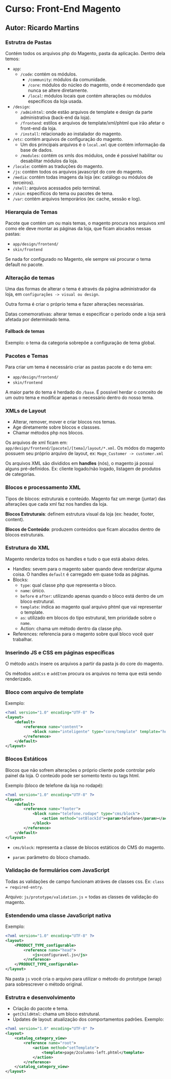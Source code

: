 # Curso: Front-End Magento

## Autor: Ricardo Martins

### Estrutra de Pastas

Contém todos os arquivos php do Magento, pasta da aplicação. Dentro dela temos:

- `app`: 
    - `/code`: contém os módulos.
        - `/community`: módulos da comunidade.
        - `/core`: módulos do núcleo do magento,  onde é recomendado que nunca se altere diretamente.
        -  `/local`: módulos locais que contém alterações ou módulos especificos da loja usada.
- `/design`:
    - `/adminhtml`: onde estão arquivos de template e design da parte administrativa (back-end da loja).
    - `/frontend`: estilos e arquivos de template/xml/phtml que irão afetar o front-end da loja.
    - `/install`: relacionado ao instalador do magento.
- `/etc`: contém arquivos de configuração do magento.
    - Um dos principais arquivos é o `local.xml`  que contém informação da base de dados.
    - `/modules`: contém os xmls dos módulos, onde é possível habilitar ou desabilitar módulos da loja.
- `/locale`: contém as traduções do magento.
- `/js`: contém todos os arquivos javascript do core do magento.
- `/media`: contém todas imagens da loja (ex: catálogo ou módulos de terceiros).
- `/shell`: arquivos acessados pelo terminal.
- `/skin`: especifícos do tema ou pacotes de tema.
- `/var`: contém arquivos temporários (ex: cache, sessão e log).

### Hierarquia de Temas

Pacote que contém um ou mais temas, o magento procura nos arquivos xml como ele deve montar as páginas da loja, que ficam alocados nessas pastas:
- `app/design/frontend/`
- `skin/frontend`

Se nada for configurado no Magento, ele sempre vai procurar o tema default no pacote.

### Alteração de temas

Uma das formas de alterar o tema é através da página administrador da loja, em `configurações -> visual ou design`.

Outra forma é criar o próprio tema e fazer alterações necessárias.

Datas comemorativas: alterar temas e especificar o período onde a loja será afetada por determinado tema.

#### Fallback de temas

Exemplo: o tema da categoria sobrepõe a configuração de tema global.

### Pacotes e Temas

Para criar um tema é necessário criar as pastas pacote e do tema em:
- `app/design/frontend/`
- `skin/frontend`

A maior parte do tema é herdado do `/base`. É possível herdar o conceito de um outro tema e modificar apenas o necessário dentro do nosso tema.

### XMLs de Layout

- Alterar, remover, mover e criar blocos nos temas.
- Age diretamente sobre blocos e classses.
- Chamar métodos php nos blocos.

Os arquivos de xml ficam em: `app/design/frontend/[pacote]/[tema]/layout/*.xml`. Os módos do magento possuem seu próprio arquivo de layout, ex: `Mage_Customer -> customer.xml`

Os arquivos XML são divididos em **handles** (nós), o magento já possui alguns pré-definidos. Ex: cliente logado/não logado, listagem de produtos de categorias. 

### Blocos e processamento XML

Tipos de blocos: estruturais e conteúdo. Magento faz um merge (juntar) das alterações que cada xml faz nos handles da loja.


**Blocos Estruturais**: definem estrutura visual da loja (ex: header, footer, content).

**Blocos de Conteúdo**: produzem conteúdos que ficam alocados dentro de blocos estruturais.

### Estrutura do XML

Magento renderiza todos os handles e tudo o que está abaixo deles.
- Handles: sevem para o magento saber quando deve renderizar alguma coisa. O handles `default` é carregado em quase toda as páginas.
- Blocks: 
	- `type`: qual classe php que representa o bloco.
	- `name`: único.
	- `before` e `after`: utilizando apenas quando o bloco está dentro de um bloco estrutural.
	- `template`: indica ao magento qual arquivo phtml que vai representar o template.
	- `as`: utilizado em blocos do tipo estrutural, tem prioridade sobre o `name`.
	- Action: chama um método dentro da classe php.
- References: referencia para o magento sobre qual bloco você quer trabalhar.

### Inserindo JS e CSS em páginas específicas

O método `addJs` insere os arquivos a partir da pasta js do core do magento.

Os métodos `addCss` e `addItem` procura os arquivos no tema que está sendo renderizado.

### Bloco com arquivo de template

Exemplo:

```xml
<?xml version="1.0" encoding="UTF-8" ?>
<layout>
    <default>
        <reference name="content">
            <block name="inteligente" type="core/template" template="home/teste.phtml"></block>    
        </reference>
    </default>
</layout>
```

### Blocos Estáticos

Blocos que não sofrem alterações o próprio cliente pode controlar pelo painel da loja. O conteúdo pode ser somento texto ou tags html.

Exemplo (bloco de telefone da loja no rodapé):

```xml
<?xml version="1.0" encoding="UTF-8" ?>
<layout>
    <default>
        <reference name="footer">
            <block name="telefone.rodape" type="cms/block">
                <action method="setBlockId"><param>telefone</param></action>
            </block>    
        </reference>
    </default>
</layout>
```

- `cms/block`: representa a classe de blocos estáticos do CMS do magento.

- `param`: parâmetro do bloco chamado.

### Validação de formulários com JavaScript

Todas as validações de campo funcionam atráves de classes css. Ex: `class = required-entry`.

Arquivo: `js/prototype/validation.js` = todas as classes de validação do magento.

### Estendendo uma classe JavaScript nativa

Exemplo:

```xml
<?xml version="1.0" encoding="UTF-8" ?>
<layout>
    <PRODUCT_TYPE_configurable>
        <reference name="head">
            <js>configuravel.js</js>   
        </reference>
    </PRODUCT_TYPE_configurable>
</layout>
```

Na pasta `js` você cria o arquivo para utilizar o método do prototype (wrap) para sobrescrever o método original.

### Estrutra e desenvolvimento

- Criação do pacote e tema.
- `getChildHtml`: chama um bloco estrutural.
- Updates de layout: atualização dos comportamentos padrões.
Exemplo:

```xml
<?xml version="1.0" encoding="UTF-8" ?>
<layout>
    <catalog_category_view>
        <reference name="root">
            <action method="setTemplate">
                <template>page/2columns-left.phtml</template>
            </action>
        </reference>
    </catalog_category_view>
</layout>
```